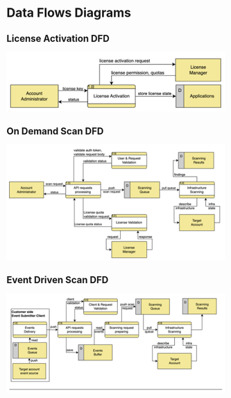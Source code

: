 # Data Flows Diagrams

## License Activation DFD

![License Activation Data Flow Diagram](./assets/dfd_license_activation.png)

## On Demand Scan DFD

![On Demand Scan Data Flow Diagram](./assets/dfd_ondemand_scan.png)

## Event Driven Scan DFD

![Event Driven Scan Data Flow Diagram](./assets/dfd_event_driven_scan.png)


